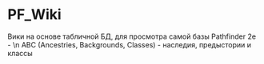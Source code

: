 # PF_Wiki

Вики на основе табличной БД, для просмотра самой базы Pathfinder 2e - \n
ABC (Ancestries, Backgrounds, Classes) - наследия, предыстории и классы
